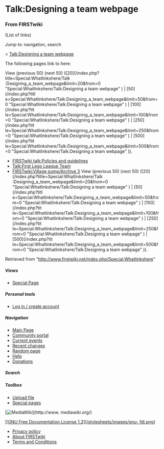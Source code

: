 # Talk:Designing a team webpage

### From FIRSTwiki

(List of links)

Jump to: navigation, search

&lt; [Talk:Designing a team
webpage](/index.php?title=Talk:Designing_a_team_webpage&redirect=no
"Talk:Designing a team webpage" )  

The following pages link to here:

View (previous 50) (next 50) ([20](/index.php?title=Special:Whatlinkshere/Talk
:Designing_a_team_webpage&limit=20&from=0
"Special:Whatlinkshere/Talk:Designing a team webpage" ) | [50](/index.php?titl
e=Special:Whatlinkshere/Talk:Designing_a_team_webpage&limit=50&from=0
"Special:Whatlinkshere/Talk:Designing a team webpage" ) | [100](/index.php?tit
le=Special:Whatlinkshere/Talk:Designing_a_team_webpage&limit=100&from=0
"Special:Whatlinkshere/Talk:Designing a team webpage" ) | [250](/index.php?tit
le=Special:Whatlinkshere/Talk:Designing_a_team_webpage&limit=250&from=0
"Special:Whatlinkshere/Talk:Designing a team webpage" ) | [500](/index.php?tit
le=Special:Whatlinkshere/Talk:Designing_a_team_webpage&limit=500&from=0
"Special:Whatlinkshere/Talk:Designing a team webpage" )).

  * [FIRSTwiki talk:Policies and guidelines](/index.php/FIRSTwiki_talk:Policies_and_guidelines "FIRSTwiki talk:Policies and guidelines" )
  * [Talk:First Lego League Team](/index.php/Talk:First_Lego_League_Team "Talk:First Lego League Team" )
  * [FIRSTwiki:Village pump/Archive 3](/index.php/FIRSTwiki:Village_pump/Archive_3 "FIRSTwiki:Village pump/Archive 3" )
View (previous 50) (next 50) ([20](/index.php?title=Special:Whatlinkshere/Talk
:Designing_a_team_webpage&limit=20&from=0
"Special:Whatlinkshere/Talk:Designing a team webpage" ) | [50](/index.php?titl
e=Special:Whatlinkshere/Talk:Designing_a_team_webpage&limit=50&from=0
"Special:Whatlinkshere/Talk:Designing a team webpage" ) | [100](/index.php?tit
le=Special:Whatlinkshere/Talk:Designing_a_team_webpage&limit=100&from=0
"Special:Whatlinkshere/Talk:Designing a team webpage" ) | [250](/index.php?tit
le=Special:Whatlinkshere/Talk:Designing_a_team_webpage&limit=250&from=0
"Special:Whatlinkshere/Talk:Designing a team webpage" ) | [500](/index.php?tit
le=Special:Whatlinkshere/Talk:Designing_a_team_webpage&limit=500&from=0
"Special:Whatlinkshere/Talk:Designing a team webpage" )).

Retrieved from "<http://www.firstwiki.net/index.php/Special:Whatlinkshere>"

##### Views

  * [Special Page](/index.php/Special:Whatlinkshere/Talk:Designing_a_team_webpage)

##### Personal tools

  * [Log in / create account](/index.php?title=Special:Userlogin&returnto=Special:Whatlinkshere)

[](/index.php/Main_Page "Main Page" )

##### Navigation

  * [Main Page](/index.php/Main_Page)
  * [Community portal](/index.php/FIRSTwiki:Community_portal)
  * [Current events](/index.php/Current_events)
  * [Recent changes](/index.php/Special:Recentchanges)
  * [Random page](/index.php/Special:Random)
  * [Help](/index.php/Help:Contents)
  * [Donations](/index.php/FIRSTwiki:Site_support)

##### Search



##### Toolbox

  * [Upload file](/index.php/Special:Upload)
  * [Special pages](/index.php/Special:Specialpages)

[![MediaWiki](/skins/common/images/poweredby_mediawiki_88x31.png)](http://www.
mediawiki.org/)

[![GNU Free Documentation License 1.2](/stylesheets/images/gnu-
fdl.png)](http://www.gnu.org/copyleft/fdl.html)

  * [Privacy policy](/index.php/FIRSTwiki:Privacy_policy "FIRSTwiki:Privacy policy" )
  * [About FIRSTwiki](/index.php/FIRSTwiki:About "FIRSTwiki:About" )
  * [Terms and Conditions](/index.php/FIRSTwiki:Terms_and_conditions "FIRSTwiki:Terms and conditions" )

